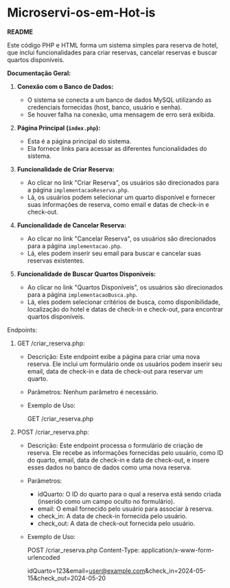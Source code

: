 ﻿# Microservi-os-em-Hot-is


**README**

Este código PHP e HTML forma um sistema simples para reserva de hotel, que inclui funcionalidades para criar reservas, cancelar reservas e buscar quartos disponíveis.

**Documentação Geral:**

1. **Conexão com o Banco de Dados:**
   - O sistema se conecta a um banco de dados MySQL utilizando as credenciais fornecidas (host, banco, usuário e senha).
   - Se houver falha na conexão, uma mensagem de erro será exibida.

2. **Página Principal (`index.php`):**
   - Esta é a página principal do sistema.
   - Ela fornece links para acessar as diferentes funcionalidades do sistema.

3. **Funcionalidade de Criar Reserva:**
   - Ao clicar no link "Criar Reserva", os usuários são direcionados para a página `implementacaoReserva.php`.
   - Lá, os usuários podem selecionar um quarto disponível e fornecer suas informações de reserva, como email e datas de check-in e check-out.

4. **Funcionalidade de Cancelar Reserva:**
   - Ao clicar no link "Cancelar Reserva", os usuários são direcionados para a página `implementacao.php`.
   - Lá, eles podem inserir seu email para buscar e cancelar suas reservas existentes.

5. **Funcionalidade de Buscar Quartos Disponíveis:**
   - Ao clicar no link "Quartos Disponíveis", os usuários são direcionados para a página `implementacaoBusca.php`.
   - Lá, eles podem selecionar critérios de busca, como disponibilidade, localização do hotel e datas de check-in e check-out, para encontrar quartos disponíveis.

Endpoints:

1. GET /criar_reserva.php:

   - Descrição: Este endpoint exibe a página para criar uma nova reserva. Ele inclui um formulário onde os usuários podem inserir seu email, data de check-in e data de check-out para reservar um quarto.
  
   - Parâmetros: Nenhum parâmetro é necessário.

   - Exemplo de Uso: 
     
     GET /criar_reserva.php
     

2. POST /criar_reserva.php:

   - Descrição: Este endpoint processa o formulário de criação de reserva. Ele recebe as informações fornecidas pelo usuário, como ID do quarto, email, data de check-in e data de check-out, e insere esses dados no banco de dados como uma nova reserva.
  
   - Parâmetros: 
     - idQuarto: O ID do quarto para o qual a reserva está sendo criada (inserido como um campo oculto no formulário).
     - email: O email fornecido pelo usuário para associar à reserva.
     - check_in: A data de check-in fornecida pelo usuário.
     - check_out: A data de check-out fornecida pelo usuário.

   - Exemplo de Uso: 
     
     POST /criar_reserva.php
     Content-Type: application/x-www-form-urlencoded

     idQuarto=123&email=user@example.com&check_in=2024-05-15&check_out=2024-05-20
